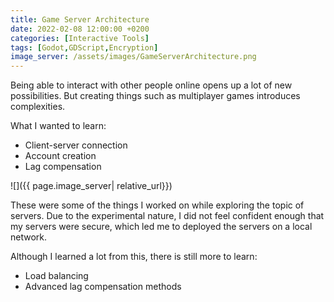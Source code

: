 ```yaml
---
title: Game Server Architecture
date: 2022-02-08 12:00:00 +0200
categories: [Interactive Tools]
tags: [Godot,GDScript,Encryption]
image_server: /assets/images/GameServerArchitecture.png
---
```


Being able to interact with other people online opens up a lot of new possibilities. But creating things such as multiplayer games introduces complexities.

What I wanted to learn:
- Client-server connection
- Account creation
- Lag compensation

![]({{ page.image_server| relative_url}})

These were some of the things I worked on while exploring the topic of servers. Due to the experimental nature, I did not feel confident enough that my servers were secure, which led me to deployed the servers on a local network.

Although I learned a lot from this, there is still more to learn:
- Load balancing
- Advanced lag compensation methods
